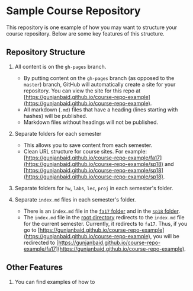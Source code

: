 # Sample Course Repository

This repository is one example of how you may want to structure your course repository. Below are some key features of this structure.

## Repository Structure 

1. All content is on the `gh-pages` branch. 
    * By putting content on the `gh-pages` branch (as opposed to the `master`) branch, GitHub will automatically create a site for your 
    repository. You can view the site for this repo at 
    [https://gunjanbaid.github.io/course-repo-example](https://gunjanbaid.github.io/course-repo-example).
    * All markdown (`.md`) files that have a heading (lines starting with hashes) will be published.
    * Markdown files without headings will not be published.

1. Separate folders for each semester
    * This allows you to save content from each semester.
    * Clean URL structure for course sites. For example: [https://gunjanbaid.github.io/course-repo-example/fa17](https://gunjanbaid.github.io/course-repo-example/sp18) 
    and [https://gunjanbaid.github.io/course-repo-example/sp18](https://gunjanbaid.github.io/course-repo-example/sp18).
    
1. Separate folders for `hw`, `labs`, `lec`, `proj` in each semester's folder.

1. Separate `index.md` files in each semester's folder.
    * There is an `index.md` file in the [`fa17` folder](https://github.com/gunjanbaid/course-repo-example/tree/master/fa17) and 
    in the [`sp18` folder](https://github.com/gunjanbaid/course-repo-example/tree/master/sp18). 
    * The `index.md` file in the [root directory](https://github.com/gunjanbaid/course-repo-example/tree/master) redirects to the
    `index.md` file for the current semester. Currently, it redirects to `fa17`. Thus, if you go to 
    [https://gunjanbaid.github.io/course-repo-example](https://gunjanbaid.github.io/course-repo-example), you will be redirected to 
    [https://gunjanbaid.github.io/course-repo-example/fa17](https://gunjanbaid.github.io/course-repo-example).
    
## Other Features

1. You can find examples of how to 
    
 
    
